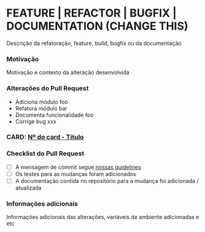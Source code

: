 # FEATURE | REFACTOR | BUGFIX | DOCUMENTATION (CHANGE THIS)

Descrição da refatoração, feature, build, bugfix ou da documentação

### Motivação

Motivação e contexto da alteração desenvolvida

### Alterações do Pull Request

- Adiciona módulo foo
- Refatora módulo bar
- Documenta funcionalidade foo
- Corrige bug xxx

### CARD: [Nº do card - Título](https://<YOUR-COMPANY>.atlassian.net/jira/your-work)

### Checklist do Pull Request

- [ ] A mensagem de commit segue [nossas guidelines](https://www.conventionalcommits.org/en/v1.0.0/)
- [ ] Os testes para as mudanças foram adicionados
- [ ] A documentação contida no repositório para a mudança foi adicionada / atualizada

### Informações adicionais

Informações adicionais das alterações, variáveis de ambiente adicionadas e etc
